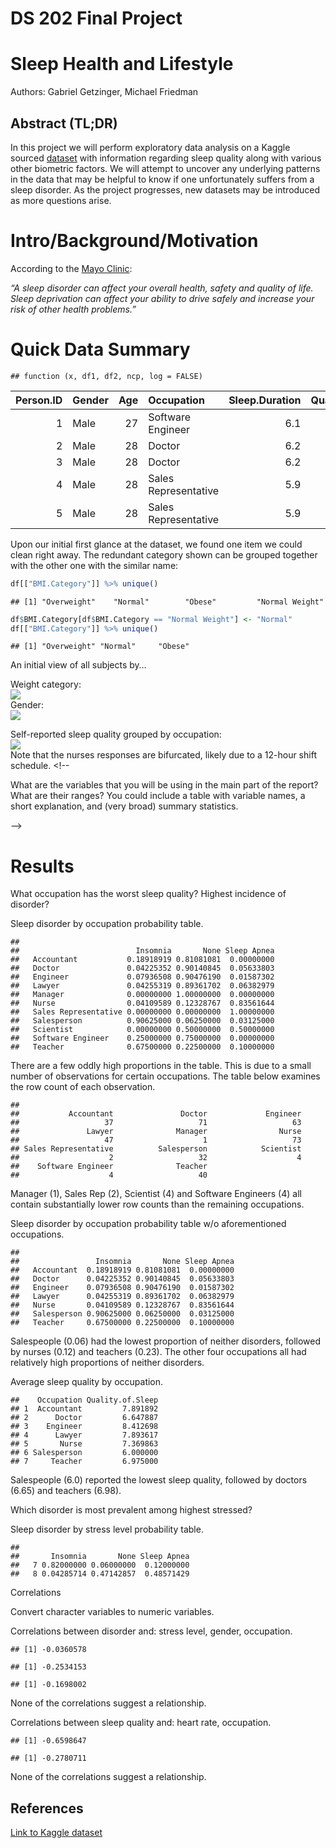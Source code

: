 DS 202 Final Project
================

<!-- README.md is generated from README.Rmd. Please edit the README.Rmd file -->
<!--
This repository serves as a starter repo for your final project, and this Rmd is supposed to serve as a starter file for your project report.
&#10;## Part I: Repo Structure {.unnumbered}
&#10;The structure sketched out below is an idea of what your repository might look like. You can use it as a starting base and change according to your needs. But think about the changes that you make!
&#10;    -- code
    |   |   -- any R scripts you need but don't want to include directly in the write-up
    -- data
    |   |   -- csv files (cleaned data)
    -- data-raw
    |   |   -- raw data files 
    |   |   -- data description files, origin
    |   |   -- Codebook
    -- final-project.Rmd
    -- images  # only images that are not created by the Rmd
    -- LICENSE
    -- README.md
    -- README.Rmd
    -- README_files # folder with files created during the knitting process
&#10;## Part II: Project report {.unnumbered}
&#10;
-->

# Sleep Health and Lifestyle

Authors: Gabriel Getzinger, Michael Friedman

## Abstract (TL;DR)

In this project we will perform exploratory data analysis on a Kaggle
sourced
[dataset](https://www.kaggle.com/datasets/uom190346a/sleep-health-and-lifestyle-dataset/data?select=Sleep_health_and_lifestyle_dataset.csv)
with information regarding sleep quality along with various other
biometric factors. We will attempt to uncover any underlying patterns in
the data that may be helpful to know if one unfortunately suffers from a
sleep disorder. As the project progresses, new datasets may be
introduced as more questions arise.

<!--
&#10;-   what is the project about?
-   what is the motivation for doing it?
-   what data is your work based on? and where does it come from? = what are your main findings? (one sentence each)
&#10;-->

# Intro/Background/Motivation

According to the [Mayo
Clinic](https://www.mayoclinic.org/diseases-conditions/sleep-disorders/symptoms-causes/syc-20354018):

*“A sleep disorder can affect your overall health, safety and quality of
life. Sleep deprivation can affect your ability to drive safely and
increase your risk of other health problems.”*

<!--
&#10;At the end of the Intro, write a sentence describing what each of the (result) sections is about, e.g. in section [Results 1] we show the relationship between XXX and YYY,  section [Results 2] also considers the effect of variable ZZZ. ...
Finally we conclude with a quick summary of our findings and potential follow-up work in section [Conclusions].
&#10;Somewhere at the beginning of your project, include a code chunk that includes all of the R packages you are using throughout. In this document, the setup code chunk is called `setup` (see line 8) Also make sure to set defaults for the code chunks - like should they be visible? (probably not: echo=FALSE). Do you want to automatically include warnings? (probably yes, for creating the Rmd, to make sure that all warnings are accounted for)
&#10;-->

# Quick Data Summary

    ## function (x, df1, df2, ncp, log = FALSE)

| Person.ID | Gender | Age | Occupation           | Sleep.Duration | Quality.of.Sleep | Physical.Activity.Level | Stress.Level | BMI.Category | Blood.Pressure | Heart.Rate | Daily.Steps | Sleep.Disorder |
|----------:|:-------|----:|:---------------------|---------------:|-----------------:|------------------------:|-------------:|:-------------|:---------------|-----------:|------------:|:---------------|
|         1 | Male   |  27 | Software Engineer    |            6.1 |                6 |                      42 |            6 | Overweight   | 126/83         |         77 |        4200 | None           |
|         2 | Male   |  28 | Doctor               |            6.2 |                6 |                      60 |            8 | Normal       | 125/80         |         75 |       10000 | None           |
|         3 | Male   |  28 | Doctor               |            6.2 |                6 |                      60 |            8 | Normal       | 125/80         |         75 |       10000 | None           |
|         4 | Male   |  28 | Sales Representative |            5.9 |                4 |                      30 |            8 | Obese        | 140/90         |         85 |        3000 | Sleep Apnea    |
|         5 | Male   |  28 | Sales Representative |            5.9 |                4 |                      30 |            8 | Obese        | 140/90         |         85 |        3000 | Sleep Apnea    |

Upon our initial first glance at the dataset, we found one item we could
clean right away. The redundant category shown can be grouped together
with the other one with the similar name:

``` r
df[["BMI.Category"]] %>% unique()
```

    ## [1] "Overweight"    "Normal"        "Obese"         "Normal Weight"

``` r
df$BMI.Category[df$BMI.Category == "Normal Weight"] <- "Normal"
df[["BMI.Category"]] %>% unique()
```

    ## [1] "Overweight" "Normal"     "Obese"

An initial view of all subjects by…  

Weight category:  
![](README_files/figure-gfm/unnamed-chunk-5-1.png)<!-- -->  
Gender:  
![](README_files/figure-gfm/unnamed-chunk-6-1.png)<!-- -->  

Self-reported sleep quality grouped by occupation:  
![](README_files/figure-gfm/unnamed-chunk-7-1.png)<!-- -->  
Note that the nurses responses are bifurcated, likely due to a 12-hour
shift schedule. <!--

What are the variables that you will be using in the main part of the report? What are their ranges? You could include a table with variable names, a short explanation, and (very broad) summary statistics.

-->

# Results

<!--
&#10;-->

What occupation has the worst sleep quality? Highest incidence of
disorder?

Sleep disorder by occupation probability table.

    ##                       
    ##                          Insomnia       None Sleep Apnea
    ##   Accountant           0.18918919 0.81081081  0.00000000
    ##   Doctor               0.04225352 0.90140845  0.05633803
    ##   Engineer             0.07936508 0.90476190  0.01587302
    ##   Lawyer               0.04255319 0.89361702  0.06382979
    ##   Manager              0.00000000 1.00000000  0.00000000
    ##   Nurse                0.04109589 0.12328767  0.83561644
    ##   Sales Representative 0.00000000 0.00000000  1.00000000
    ##   Salesperson          0.90625000 0.06250000  0.03125000
    ##   Scientist            0.00000000 0.50000000  0.50000000
    ##   Software Engineer    0.25000000 0.75000000  0.00000000
    ##   Teacher              0.67500000 0.22500000  0.10000000

There are a few oddly high proportions in the table. This is due to a
small number of observations for certain occupations. The table below
examines the row count of each observation.

    ## 
    ##           Accountant               Doctor             Engineer 
    ##                   37                   71                   63 
    ##               Lawyer              Manager                Nurse 
    ##                   47                    1                   73 
    ## Sales Representative          Salesperson            Scientist 
    ##                    2                   32                    4 
    ##    Software Engineer              Teacher 
    ##                    4                   40

Manager (1), Sales Rep (2), Scientist (4) and Software Engineers (4) all
contain substantially lower row counts than the remaining occupations.

Sleep disorder by occupation probability table w/o aforementioned
occupations.

    ##              
    ##                 Insomnia       None Sleep Apnea
    ##   Accountant  0.18918919 0.81081081  0.00000000
    ##   Doctor      0.04225352 0.90140845  0.05633803
    ##   Engineer    0.07936508 0.90476190  0.01587302
    ##   Lawyer      0.04255319 0.89361702  0.06382979
    ##   Nurse       0.04109589 0.12328767  0.83561644
    ##   Salesperson 0.90625000 0.06250000  0.03125000
    ##   Teacher     0.67500000 0.22500000  0.10000000

Salespeople (0.06) had the lowest proportion of neither disorders,
followed by nurses (0.12) and teachers (0.23). The other four
occupations all had relatively high proportions of neither disorders.

Average sleep quality by occupation.

    ##    Occupation Quality.of.Sleep
    ## 1  Accountant         7.891892
    ## 2      Doctor         6.647887
    ## 3    Engineer         8.412698
    ## 4      Lawyer         7.893617
    ## 5       Nurse         7.369863
    ## 6 Salesperson         6.000000
    ## 7     Teacher         6.975000

Salespeople (6.0) reported the lowest sleep quality, followed by doctors
(6.65) and teachers (6.98).

Which disorder is most prevalent among highest stressed?

Sleep disorder by stress level probability table.

    ##    
    ##       Insomnia       None Sleep Apnea
    ##   7 0.82000000 0.06000000  0.12000000
    ##   8 0.04285714 0.47142857  0.48571429

Correlations

Convert character variables to numeric variables.

Correlations between disorder and: stress level, gender, occupation.

    ## [1] -0.0360578

    ## [1] -0.2534153

    ## [1] -0.1698002

None of the correlations suggest a relationship.

Correlations between sleep quality and: heart rate, occupation.

    ## [1] -0.6598647

    ## [1] -0.2780711

None of the correlations suggest a relationship.

<!--
&#10;Each line of exploration is supposed to be featured in one of the Results sections. Make sure to change to more interesting section headers!
&#10;Figure 1: BMI
Bar chart of BMI in the population split into three categories: 'Normal', 'Obese' and 'Overweight'. 'Normal' is most frequent followed by 'Overweight' and then 'Obese'.
&#10;Figure 2: Gender
Bar chart of gender in the population. As expected, the gender distribution is nearly split 50/50.
&#10;Figure 3: Sleep Quality by Occupation
Scatterplot of sleep quality by occupation.
&#10;...
&#10;# Conclusions
&#10;unfortunately, the data wasn't super telling. We didn't walk away with any strong trends or patterns.
&#10;## Data source {.unnumbered}
&#10;Where does the data come from, who owns the data? Where are all the scripts that you need to clean the data?
&#10;The data is from Kaggle. The Kaggle author is Laksika Tharmalingam
&#10;-->

## References

[Link to Kaggle
dataset](https://www.kaggle.com/datasets/uom190346a/sleep-health-and-lifestyle-dataset/data?select=Sleep_health_and_lifestyle_dataset.csv)
